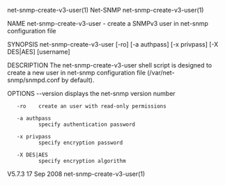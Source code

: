 net-snmp-create-v3-user(1)                                                                         Net-SNMP                                                                        net-snmp-create-v3-user(1)



NAME
       net-snmp-create-v3-user - create a SNMPv3 user in net-snmp configuration file

SYNOPSIS
       net-snmp-create-v3-user [-ro] [-a authpass] [-x privpass] [-X DES|AES] [username]

DESCRIPTION
       The net-snmp-create-v3-user shell script is designed to create a new user in net-snmp configuration file (/var/net-snmp/snmpd.conf by default).


OPTIONS
       --version
              displays the net-snmp version number

       -ro    create an user with read-only permissions

       -a authpass
              specify authentication password

       -x privpass
              specify encryption password

       -X DES|AES
              specify encryption algorithm



V5.7.3                                                                                           17 Sep 2008                                                                       net-snmp-create-v3-user(1)
